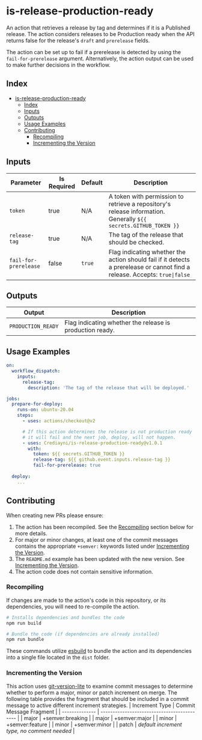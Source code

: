 # is-release-production-ready

An action that retrieves a release by tag and determines if it is a Published release.  The action considers releases to be Production ready when the API returns false for the release's `draft` and `prerelease` fields.

The action can be set up to fail if a prerelease is detected by using the `fail-for-prerelease` argument.  Alternatively, the action output can be used to make further decisions in the workflow.

## Index

- [is-release-production-ready](#is-release-production-ready)
  - [Index](#index)
  - [Inputs](#inputs)
  - [Outputs](#outputs)
  - [Usage Examples](#usage-examples)
  - [Contributing](#contributing)
    - [Recompiling](#recompiling)
    - [Incrementing the Version](#incrementing-the-version)

## Inputs
| Parameter             | Is Required | Default | Description                                                                                                                 |
| --------------------- | ----------- | ------- | --------------------------------------------------------------------------------------------------------------------------- |
| `token`               | true        | N/A     | A token with permission to retrieve a repository's release information.  Generally `${{ secrets.GITHUB_TOKEN }}`            |
| `release-tag`         | true        | N/A     | The tag of the release that should be checked.                                                                              |
| `fail-for-prerelease` | false       | `true`  | Flag indicating whether the action should fail if it detects a prerelease or cannot find a release.  Accepts: `true\|false` |

## Outputs
| Output             | Description                                              |
| ------------------ | -------------------------------------------------------- |
| `PRODUCTION_READY` | Flag indicating whether the release is production ready. |

## Usage Examples

```yml
on:
  workflow_dispatch:
    inputs:
      release-tag:
        description: 'The tag of the release that will be deployed.'

jobs:
  prepare-for-deploy:
    runs-on: ubuntu-20.04
    steps:
      - uses: actions/checkout@v2

      # If this action determines the release is not production ready
      # it will fail and the next job, deploy, will not happen.
      - uses: Crediayni/is-release-production-ready@v1.0.1
        with:
          token: ${{ secrets.GITHUB_TOKEN }}
          release-tag: ${{ github.event.inputs.release-tag }}
          fail-for-prerelease: true
  
  deploy:
    ...
```

## Contributing

When creating new PRs please ensure:
1. The action has been recompiled.  See the [Recompiling](#recompiling) section below for more details.
2. For major or minor changes, at least one of the commit messages contains the appropriate `+semver:` keywords listed under [Incrementing the Version](#incrementing-the-version).
3. The `README.md` example has been updated with the new version.  See [Incrementing the Version](#incrementing-the-version).
4. The action code does not contain sensitive information.

### Recompiling

If changes are made to the action's code in this repository, or its dependencies, you will need to re-compile the action.

```sh
# Installs dependencies and bundles the code
npm run build

# Bundle the code (if dependencies are already installed)
npm run bundle
```

These commands utilize [esbuild](https://esbuild.github.io/getting-started/#bundling-for-node) to bundle the action and
its dependencies into a single file located in the `dist` folder.

### Incrementing the Version

This action uses [git-version-lite] to examine commit messages to determine whether to perform a major, minor or patch increment on merge.  The following table provides the fragment that should be included in a commit message to active different increment strategies.
| Increment Type | Commit Message Fragment                     |
| -------------- | ------------------------------------------- |
| major          | +semver:breaking                            |
| major          | +semver:major                               |
| minor          | +semver:feature                             |
| minor          | +semver:minor                               |
| patch          | *default increment type, no comment needed* |

[git-version-lite]: https://github.com/Crediayni/git-version-lite